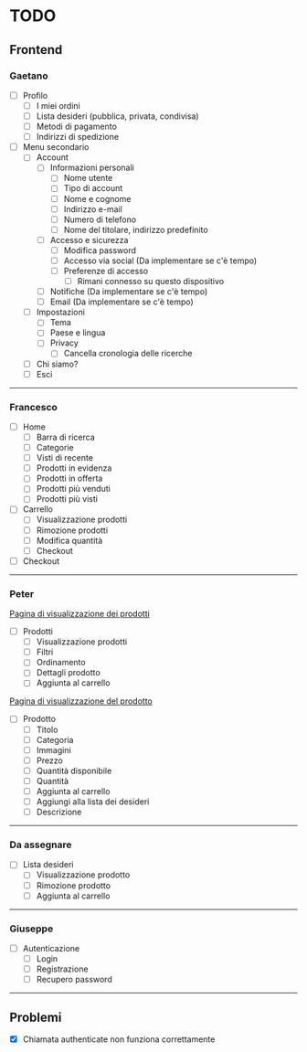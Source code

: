 # TODO

## Frontend

### Gaetano

- [ ] Profilo
  - [ ] I miei ordini
  - [ ] Lista desideri (pubblica, privata, condivisa)
  - [ ] Metodi di pagamento
  - [ ] Indirizzi di spedizione

- [ ] Menu secondario
  - [ ] Account
    - [ ] Informazioni personali
      - [ ] Nome utente
      - [ ] Tipo di account
      - [ ] Nome e cognome
      - [ ] Indirizzo e-mail
      - [ ] Numero di telefono
      - [ ] Nome del titolare, indirizzo predefinito
    - [ ] Accesso e sicurezza
      - [ ] Modifica password
      - [ ] Accesso via social (Da implementare se c'è tempo)
      - [ ] Preferenze di accesso
        - [ ] Rimani connesso su questo dispositivo
    - [ ] Notifiche (Da implementare se c'è tempo)
    - [ ] Email (Da implementare se c'è tempo)
  - [ ] Impostazioni
    - [ ] Tema
    - [ ] Paese e lingua
    - [ ] Privacy
      - [ ] Cancella cronologia delle ricerche
  - [ ] Chi siamo?
  - [ ] Esci
  
---

### Francesco

- [ ] Home
  - [ ] Barra di ricerca
  - [ ] Categorie
  - [ ] Visti di recente
  - [ ] Prodotti in evidenza
  - [ ] Prodotti in offerta
  - [ ] Prodotti più venduti
  - [ ] Prodotti più visti

- [ ] Carrello
  - [ ] Visualizzazione prodotti
  - [ ] Rimozione prodotti
  - [ ] Modifica quantità
  - [ ] Checkout

- [ ] Checkout

---

### Peter

[Pagina di visualizzazione dei prodotti](https://www.spaghettiemandolino.it/antipasti-conserve-contorni/antipasti-salati)

- [ ] Prodotti
  - [ ] Visualizzazione prodotti
  - [ ] Filtri
  - [ ] Ordinamento
  - [ ] Dettagli prodotto
  - [ ] Aggiunta al carrello

[Pagina di visualizzazione del prodotto](https://www.spaghettiemandolino.it/p4926-fanta-piada-120g)

- [ ] Prodotto
  - [ ] Titolo
  - [ ] Categoria
  - [ ] Immagini
  - [ ] Prezzo
  - [ ] Quantità disponibile
  - [ ] Quantità
  - [ ] Aggiunta al carrello
  - [ ] Aggiungi alla lista dei desideri
  - [ ] Descrizione

---

### Da assegnare

- [ ] Lista desideri
  - [ ] Visualizzazione prodotto
  - [ ] Rimozione prodotto
  - [ ] Aggiunta al carrello

---

### Giuseppe

- [ ] Autenticazione
  - [ ] Login
  - [ ] Registrazione
  - [ ] Recupero password

---

## Problemi

- [x] Chiamata authenticate non funziona correttamente